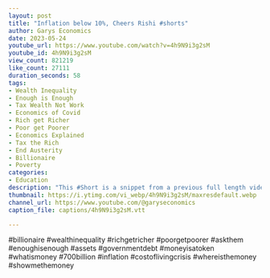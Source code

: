 ```yaml
---
layout: post
title: "Inflation below 10%, Cheers Rishi #shorts"
author: Garys Economics
date: 2023-05-24
youtube_url: https://www.youtube.com/watch?v=4h9N9i3g2sM
youtube_id: 4h9N9i3g2sM
view_count: 821219
like_count: 27111
duration_seconds: 58
tags:
- Wealth Inequality
- Enough is Enough
- Tax Wealth Not Work
- Economics of Covid
- Rich get Richer
- Poor get Poorer
- Economics Explained
- Tax the Rich
- End Austerity
- Billionaire
- Poverty
categories:
- Education
description: "This #Short is a snippet from a previous full length video \"Rishi Sunak's Nonsense \"Pledge\"\" https://youtu.be/aCpv9u0SsGI"
thumbnail: https://i.ytimg.com/vi_webp/4h9N9i3g2sM/maxresdefault.webp
channel_url: https://www.youtube.com/@garyseconomics
caption_file: captions/4h9N9i3g2sM.vtt

---
```


#billionaire #wealthinequality #richgetricher #poorgetpoorer #askthem   #enoughisenough #assets #governmentdebt #moneyisatoken #whatismoney #700billion #inflation #costoflivingcrisis #whereisthemoney #showmethemoney
